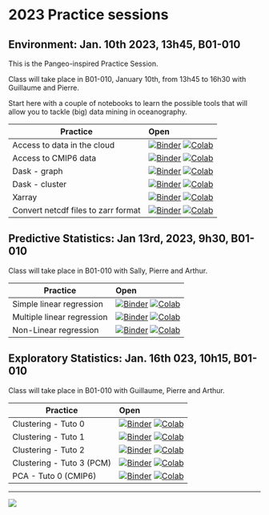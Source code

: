 # 2023 Practice sessions

## Environment: Jan. 10th 2023, 13h45, B01-010

This is the Pangeo-inspired Practice Session. 

Class will take place in B01-010, January 10th, from 13h45 to 16h30 with Guillaume and Pierre.

Start here with a couple of notebooks to learn the possible tools that will allow you to tackle (big) data mining in oceanography.

| Practice | Open |
|------------|:--------------|
| Access to data in the cloud | [![Binder](https://img.shields.io/static/v1.svg?logo=Jupyter&label=launch&message=MyBinder&color=blue)](https://mybinder.org/v2/gh/obidam/ds2-2023/main?urlpath=git-pull%3Frepo%3Dhttps%253A%252F%252Fgithub.com%252Fobidam%252Fds2-2023%26urlpath%3Dlab%252Ftree%252Fds2-2023%252Fpractice%252Fenvironment%252F01-Access_to_data_in_the_cloud.ipynb) [![Colab](https://img.shields.io/static/v1?label=Google&message=Open+with+Colab&color=blue&style=plastic&logo=google-colab)](https://colab.research.google.com/github/obidam/ds2-2023/blob/main/practice/environment/01-Access_to_data_in_the_cloud.ipynb) |
| Access to CMIP6 data | [![Binder](https://img.shields.io/static/v1.svg?logo=Jupyter&label=launch&message=MyBinder&color=blue)](https://mybinder.org/v2/gh/obidam/ds2-2023/main?urlpath=git-pull%3Frepo%3Dhttps%253A%252F%252Fgithub.com%252Fobidam%252Fds2-2023%26urlpath%3Dlab%252Ftree%252Fds2-2023%252Fpractice%252Fenvironment%252F02-Access-CMIP6.ipynb) [![Colab](https://img.shields.io/static/v1?label=Google&message=Open+with+Colab&color=blue&style=plastic&logo=google-colab)](https://colab.research.google.com/github/obidam/ds2-2023/blob/main/practice/environment/02-Access-CMIP6.ipynb) |
| Dask - graph | [![Binder](https://img.shields.io/static/v1.svg?logo=Jupyter&label=launch&message=MyBinder&color=blue)](https://mybinder.org/v2/gh/obidam/ds2-2023/main?urlpath=git-pull%3Frepo%3Dhttps%253A%252F%252Fgithub.com%252Fobidam%252Fds2-2023%26urlpath%3Dlab%252Ftree%252Fds2-2023%252Fpractice%252Fenvironment%252F03-Dask_Graph.ipynb) [![Colab](https://img.shields.io/static/v1?label=Google&message=Open+with+Colab&color=blue&style=plastic&logo=google-colab)](https://colab.research.google.com/github/obidam/ds2-2023/blob/main/practice/environment/03-Dask_Graph.ipynb) |
| Dask - cluster | [![Binder](https://img.shields.io/static/v1.svg?logo=Jupyter&label=launch&message=MyBinder&color=blue)](https://mybinder.org/v2/gh/obidam/ds2-2023/main?urlpath=git-pull%3Frepo%3Dhttps%253A%252F%252Fgithub.com%252Fobidam%252Fds2-2023%26urlpath%3Dlab%252Ftree%252Fds2-2023%252Fpractice%252Fenvironment%252F04-Launch_Dask_Cluster.ipynb) [![Colab](https://img.shields.io/static/v1?label=Google&message=Open+with+Colab&color=blue&style=plastic&logo=google-colab)](https://colab.research.google.com/github/obidam/ds2-2023/blob/main/practice/environment/04-Launch_Dask_Cluster.ipynb) |
| Xarray | [![Binder](https://img.shields.io/static/v1.svg?logo=Jupyter&label=launch&message=MyBinder&color=blue)](https://mybinder.org/v2/gh/obidam/ds2-2023/main?urlpath=git-pull%3Frepo%3Dhttps%253A%252F%252Fgithub.com%252Fobidam%252Fds2-2023%26urlpath%3Dlab%252Ftree%252Fds2-2023%252Fpractice%252Fenvironment%252F05-Xarray_Getting_started.ipynb) [![Colab](https://img.shields.io/static/v1?label=Google&message=Open+with+Colab&color=blue&style=plastic&logo=google-colab)](https://colab.research.google.com/github/obidam/ds2-2023/blob/main/practice/environment/05-Xarray_Getting_started.ipynb) |
| Convert netcdf files to zarr format | [![Binder](https://img.shields.io/static/v1.svg?logo=Jupyter&label=launch&message=MyBinder&color=blue)](https://mybinder.org/v2/gh/obidam/ds2-2023/main?urlpath=git-pull%3Frepo%3Dhttps%253A%252F%252Fgithub.com%252Fobidam%252Fds2-2023%26urlpath%3Dlab%252Ftree%252Fds2-2023%252Fpractice%252Fenvironment%252F05-Convert_netcdf_to_zarr.ipynb) [![Colab](https://img.shields.io/static/v1?label=Google&message=Open+with+Colab&color=blue&style=plastic&logo=google-colab)](https://colab.research.google.com/github/obidam/ds2-2023/blob/main/practice/environment/05-Convert_netcdf_to_zarr.ipynb) |

## Predictive Statistics: Jan 13rd, 2023, 9h30, B01-010

Class will take place in B01-010 with Sally, Pierre and Arthur.

| Practice | Open |
|------------|:--------------|
| Simple linear regression | [![Binder](https://img.shields.io/static/v1.svg?logo=Jupyter&label=launch&message=MyBinder&color=blue)](https://mybinder.org/v2/gh/obidam/ds2-2023/main?urlpath=git-pull%3Frepo%3Dhttps%253A%252F%252Fgithub.com%252Fobidam%252Fds2-2023%26urlpath%3Dlab%252Ftree%252Fds2-2023%252Fpractice%252Fpredictive_statistics%252F1_Simple_linear_regression.ipynb) [![Colab](https://img.shields.io/static/v1?label=Google&message=Open+with+Colab&color=blue&style=plastic&logo=google-colab)](https://colab.research.google.com/github/obidam/ds2-2023/blob/main/practice/predictive_statistics/1_Simple_linear_regression.ipynb) |
| Multiple linear regression | [![Binder](https://img.shields.io/static/v1.svg?logo=Jupyter&label=launch&message=MyBinder&color=blue)](https://mybinder.org/v2/gh/obidam/ds2-2023/main?urlpath=git-pull%3Frepo%3Dhttps%253A%252F%252Fgithub.com%252Fobidam%252Fds2-2023%26urlpath%3Dlab%252Ftree%252Fds2-2023%252Fpractice%252Fpredictive_statistics%252F2_Multiple_linear_regression.ipynb) [![Colab](https://img.shields.io/static/v1?label=Google&message=Open+with+Colab&color=blue&style=plastic&logo=google-colab)](https://colab.research.google.com/github/obidam/ds2-2023/blob/main/practice/predictive_statistics/2_Multiple_linear_regression.ipynb) |
| Non-Linear regression | [![Binder](https://img.shields.io/static/v1.svg?logo=Jupyter&label=launch&message=MyBinder&color=blue)](https://mybinder.org/v2/gh/obidam/ds2-2023/main?urlpath=git-pull%3Frepo%3Dhttps%253A%252F%252Fgithub.com%252Fobidam%252Fds2-2023%26urlpath%3Dlab%252Ftree%252Fds2-2023%252Fpractice%252Fpredictive_statistics%252F3_Nonlinear_regression_with_Support_Vector_Machines.ipynb) [![Colab](https://img.shields.io/static/v1?label=Google&message=Open+with+Colab&color=blue&style=plastic&logo=google-colab)](https://colab.research.google.com/github/obidam/ds2-2023/blob/main/practice/predictive_statistics/3_Nonlinear_regression_with_Support_Vector_Machines.ipynb) |

## Exploratory Statistics: Jan. 16th 023, 10h15, B01-010

Class will take place in B01-010 with Guillaume, Pierre and Arthur.

| Practice | Open |
|------------|:--------------|
| Clustering - Tuto 0 | [![Binder](https://img.shields.io/static/v1.svg?logo=Jupyter&label=launch&message=MyBinder&color=blue)](https://mybinder.org/v2/gh/obidam/ds2-2023/main?urlpath=git-pull%3Frepo%3Dhttps%253A%252F%252Fgithub.com%252Fobidam%252Fds2-2023%26urlpath%3Dlab%252Ftree%252Fds2-2023%252Fpractice%252Fexploratory_statistics%252FClustering-Tuto-0.ipynb) [![Colab](https://img.shields.io/static/v1?label=Google&message=Open+with+Colab&color=blue&style=plastic&logo=google-colab)](https://colab.research.google.com/github/obidam/ds2-2023/blob/main/practice/exploratory_statistics/Clustering-Tuto-0.ipynb) |
| Clustering - Tuto 1 | [![Binder](https://img.shields.io/static/v1.svg?logo=Jupyter&label=launch&message=MyBinder&color=blue)](https://mybinder.org/v2/gh/obidam/ds2-2023/main?urlpath=git-pull%3Frepo%3Dhttps%253A%252F%252Fgithub.com%252Fobidam%252Fds2-2023%26urlpath%3Dlab%252Ftree%252Fds2-2023%252Fpractice%252Fexploratory_statistics%252FClustering-Tuto-1.ipynb) [![Colab](https://img.shields.io/static/v1?label=Google&message=Open+with+Colab&color=blue&style=plastic&logo=google-colab)](https://colab.research.google.com/github/obidam/ds2-2023/blob/main/practice/exploratory_statistics/Clustering-Tuto-1.ipynb) |
| Clustering - Tuto 2 | [![Binder](https://img.shields.io/static/v1.svg?logo=Jupyter&label=launch&message=MyBinder&color=blue)](https://mybinder.org/v2/gh/obidam/ds2-2023/main?urlpath=git-pull%3Frepo%3Dhttps%253A%252F%252Fgithub.com%252Fobidam%252Fds2-2023%26urlpath%3Dlab%252Ftree%252Fds2-2023%252Fpractice%252Fexploratory_statistics%252FClustering-Tuto-2.ipynb) [![Colab](https://img.shields.io/static/v1?label=Google&message=Open+with+Colab&color=blue&style=plastic&logo=google-colab)](https://colab.research.google.com/github/obidam/ds2-2023/blob/main/practice/exploratory_statistics/Clustering-Tuto-2.ipynb) |
| Clustering - Tuto 3 (PCM) | [![Binder](https://img.shields.io/static/v1.svg?logo=Jupyter&label=launch&message=MyBinder&color=blue)](https://mybinder.org/v2/gh/obidam/ds2-2023/main?urlpath=git-pull%3Frepo%3Dhttps%253A%252F%252Fgithub.com%252Fobidam%252Fds2-2023%26urlpath%3Dlab%252Ftree%252Fds2-2023%252Fpractice%252Fexploratory_statistics%252FClustering-Tuto-3-PCM.ipynb) [![Colab](https://img.shields.io/static/v1?label=Google&message=Open+with+Colab&color=blue&style=plastic&logo=google-colab)](https://colab.research.google.com/github/obidam/ds2-2023/blob/main/practice/exploratory_statistics/Clustering-Tuto-3-PCM.ipynb) |
| PCA - Tuto 0 (CMIP6) | [![Binder](https://img.shields.io/static/v1.svg?logo=Jupyter&label=launch&message=MyBinder&color=blue)](https://mybinder.org/v2/gh/obidam/ds2-2023/main?urlpath=git-pull%3Frepo%3Dhttps%253A%252F%252Fgithub.com%252Fobidam%252Fds2-2023%26urlpath%3Dlab%252Ftree%252Fds2-2023%252Fpractice%252Fexploratory_statistics%252FPCA-Tuto-0.ipynb) [![Colab](https://img.shields.io/static/v1?label=Google&message=Open+with+Colab&color=blue&style=plastic&logo=google-colab)](https://colab.research.google.com/github/obidam/ds2-2023/blob/main/practice/exploratory_statistics/PCA-Tuto-0.ipynb) |

***
<img src="https://github.com/obidam/ds2-2023/raw/main/logo_isblue.jpg">